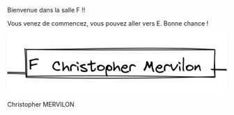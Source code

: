 Bienvenue dans la salle F !!

Vous venez de commencez, vous pouvez aller vers E. Bonne chance ! 

[![image F](../images/F.png)](https://github.com/ssagnane1/tp2-labyrinthe/blob/main/jeu-heros-sdc/E.md)

Christopher MERVILON
